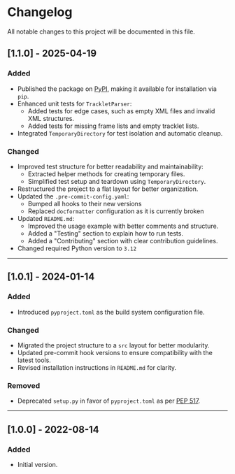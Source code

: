 # Changelog

All notable changes to this project will be documented in this file.

## [1.1.0] - 2025-04-19

### Added

- Published the package on [PyPI](https://pypi.org/project/tracklet-parser/), making it available for installation via `pip`.
- Enhanced unit tests for `TrackletParser`:
  - Added tests for edge cases, such as empty XML files and invalid XML structures.
  - Added tests for missing frame lists and empty tracklet lists.
- Integrated `TemporaryDirectory` for test isolation and automatic cleanup.

### Changed

- Improved test structure for better readability and maintainability:
  - Extracted helper methods for creating temporary files.
  - Simplified test setup and teardown using `TemporaryDirectory`.
- Restructured the project to a flat layout for better organization.
- Updated the `.pre-commit-config.yaml`:
  - Bumped all hooks to their new versions
  - Replaced `docformatter` configuration as it is currently broken
- Updated `README.md`:
  - Improved the usage example with better comments and structure.
  - Added a "Testing" section to explain how to run tests.
  - Added a "Contributing" section with clear contribution guidelines.
- Changed required Python version to `3.12`

---

## [1.0.1] - 2024-01-14

### Added

- Introduced `pyproject.toml` as the build system configuration file.

### Changed

- Migrated the project structure to a `src` layout for better modularity.
- Updated pre-commit hook versions to ensure compatibility with the latest tools.
- Revised installation instructions in `README.md` for clarity.

### Removed

- Deprecated `setup.py` in favor of `pyproject.toml` as per [PEP 517](https://peps.python.org/pep-0517/).

---

## [1.0.0] - 2022-08-14

### Added

- Initial version.
